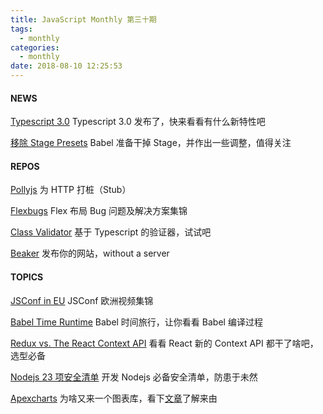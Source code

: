 ```yaml
---
title: JavaScript Monthly 第三十期 
tags:
  - monthly
categories:
  - monthly
date: 2018-08-10 12:25:53
---
```


#### NEWS
[Typescript 3.0](https://www.typescriptlang.org/docs/handbook/release-notes/typescript-3-0.html)
Typescript 3.0 发布了，快来看看有什么新特性吧

[移除 Stage Presets](https://babeljs.io/blog/2018/07/27/removing-babels-stage-presets)
Babel 准备干掉 Stage，并作出一些调整，值得关注

<!--more-->

#### REPOS

[Pollyjs](https://github.com/Netflix/pollyjs)
为 HTTP 打桩（Stub）

[Flexbugs](https://github.com/philipwalton/flexbugs)
Flex 布局 Bug 问题及解决方案集锦

[Class Validator](https://github.com/typestack/class-validator)
基于 Typescript 的验证器，试试吧

[Beaker](https://github.com/beakerbrowser/beaker)
发布你的网站，without a server

#### TOPICS

[JSConf in EU](https://www.youtube.com/watch?v=SV-cgdobtTA&list=PL37ZVnwpeshG2YXJkun_lyNTtM-Qb3MKa)
JSConf 欧洲视频集锦

[Babel Time Runtime](https://github.com/babel/babel-time-travel)
Babel 时间旅行，让你看看 Babel 编译过程

[Redux vs. The React Context API](https://daveceddia.com/context-api-vs-redux/)
看看 React 新的 Context API 都干了啥吧，选型必备

[Nodejs 23 项安全清单](https://medium.com/@nodepractices/were-under-attack-23-node-js-security-best-practices-e33c146cb87d)
开发 Nodejs 必备安全清单，防患于未然

[Apexcharts](https://github.com/apexcharts/apexcharts.js)
为啥又来一个图表库，看下[文章](https://medium.com/@juned.chhipa/bridging-the-gap-between-low-level-and-high-level-charting-libraries-a8f6c1819ba5)了解来由

